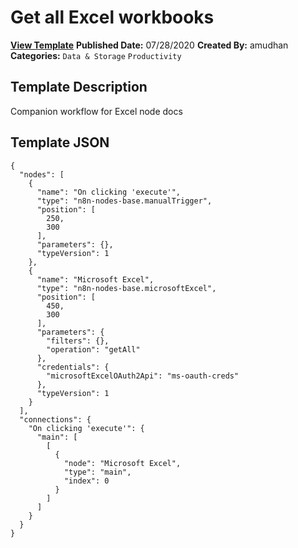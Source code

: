# Get all Excel workbooks

**[View Template](https://n8n.io/workflows/566-/)**  **Published Date:** 07/28/2020  **Created By:** amudhan  **Categories:** `Data & Storage` `Productivity`  

## Template Description

Companion workflow for Excel node docs



## Template JSON

```
{
  "nodes": [
    {
      "name": "On clicking 'execute'",
      "type": "n8n-nodes-base.manualTrigger",
      "position": [
        250,
        300
      ],
      "parameters": {},
      "typeVersion": 1
    },
    {
      "name": "Microsoft Excel",
      "type": "n8n-nodes-base.microsoftExcel",
      "position": [
        450,
        300
      ],
      "parameters": {
        "filters": {},
        "operation": "getAll"
      },
      "credentials": {
        "microsoftExcelOAuth2Api": "ms-oauth-creds"
      },
      "typeVersion": 1
    }
  ],
  "connections": {
    "On clicking 'execute'": {
      "main": [
        [
          {
            "node": "Microsoft Excel",
            "type": "main",
            "index": 0
          }
        ]
      ]
    }
  }
}
```
